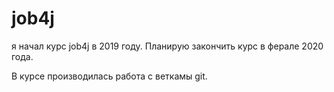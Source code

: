 ﻿# job4j

я начал курс job4j в 2019 году. Планирую закончить курс в ферале 2020 года.

В курсе производилась работа с веткамы git.